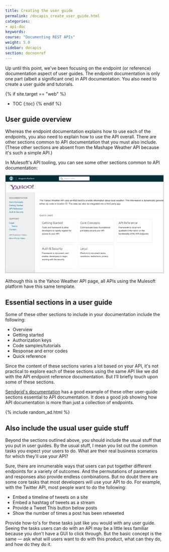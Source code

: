 ```yaml
---
title: Creating the user guide
permalink: /docapis_create_user_guide.html
categories:
- api-doc
keywords:
course: "Documenting REST APIs"
weight: 5.0
sidebar: docapis
section: docnonref
---
```


Up until this point, we've been focusing on the endpoint (or reference) documentation aspect of user guides. The endpoint documentation is only one part (albeit a significant one) in API documentation. You also need to create a user guide and tutorials.

{% if site.target == "web" %}
* TOC
{:toc}
{% endif %}

## User guide overview

Whereas the endpoint documentation explains how to use each of the endpoints, you also need to explain how to use the API overall. There are other sections common to API documentation that you must also include. (These other sections are absent from the Mashape Weather API because it's such a simple API.)

In Mulesoft's API tooling, you can see some other sections common to API documentation:

<a href="http://api-portal.anypoint.mulesoft.com/yahoo/api/yahoo-weather-api"><img src="images/commonsections.png" alt="Common sections in API documentation" /></a>

Although this is the Yahoo Weather API page, all APIs using the Mulesoft platform have this same template.

## Essential sections in a user guide

Some of these other sections to include in your documentation include the following:

* Overview
* Getting started
* Authorization keys
* Code samples/tutorials
* Response and error codes
* Quick reference

Since the content of these sections varies a lot based on your API, it's not practical to explore each of these sections using the same API like we did with the API endpoint reference documentation. But I'll briefly touch upon some of these sections.

[Sendgrid's documentation](https://sendgrid.com/docs) has a good example of these other user-guide sections essential to API documentation. It does a good job showing how API documentation is more than just a collection of endpoints.

{% include random_ad.html %}

## Also include the usual user guide stuff

Beyond the sections outlined above, you should include the usual stuff that you put in user guides. By the usual stuff, I mean you list out the common tasks you expect your users to do. What are their real business scenarios for which they'll use your API?

Sure, there are innumerable ways that users can put together different endpoints for a variety of outcomes. And the permutations of parameters and responses also provide endless combinations. But no doubt there are some core tasks that most developers will use your API to do. For example, with the Twitter API, most people want to do the following:

 * Embed a timeline of tweets on a site
 * Embed a hashtag of tweets as a stream
 * Provide a Tweet This button below posts
 * Show the number of times a post has been retweeted

 Provide how-to's for these tasks just like you would with any user guide. Seeing the tasks users can do with an API may be a little less familiar because you don't have a GUI to click through. But the basic concept is the same &mdash; ask what will users want to do with this product, what can they do, and how do they do it.
